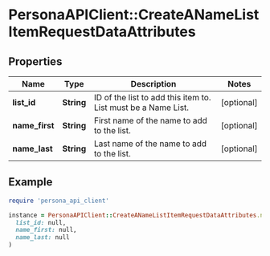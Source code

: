 # PersonaAPIClient::CreateANameListItemRequestDataAttributes

## Properties

| Name | Type | Description | Notes |
| ---- | ---- | ----------- | ----- |
| **list_id** | **String** | ID of the list to add this item to. List must be a Name List. | [optional] |
| **name_first** | **String** | First name of the name to add to the list. | [optional] |
| **name_last** | **String** | Last name of the name to add to the list. | [optional] |

## Example

```ruby
require 'persona_api_client'

instance = PersonaAPIClient::CreateANameListItemRequestDataAttributes.new(
  list_id: null,
  name_first: null,
  name_last: null
)
```

